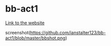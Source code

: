 # bb-act1
[Link to the website](https://nameless-reef-5028.herokuapp.com/activities#/)

screenshot(https://github.com/ianstalter123/bb-act1/blob/master/bbshot.png)
